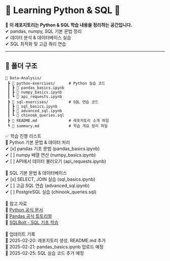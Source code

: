 # 📝 Learning Python & SQL 🚀

📌 **이 레포지토리는 Python & SQL 학습 내용을 정리하는 공간입니다.**  
✔ pandas, numpy, SQL 기본 문법 정리  
✔ 데이터 분석 & 데이터베이스 실습  
✔ SQL 최적화 및 고급 쿼리 연습  

---

## 📂 폴더 구조
```plaintext
📂 Data-Analysis/
 ┣ 📂 python-exercises/      # Python 실습 코드
 ┃ ┣ 📜 pandas_basics.ipynb
 ┃ ┣ 📜 numpy_basics.ipynb
 ┃ ┗ 📜 api_requests.ipynb
 ┣ 📂 sql-exercises/         # SQL 연습 코드
 ┃ ┣ 📜 sql_basics.ipynb
 ┃ ┣ 📜 advanced_sql.ipynb
 ┃ ┗ 📜 chinook_queries.sql
 ┣ 📜 README.md              # 레포지토리 소개 파일
 ┗ 📜 summary.md             # 학습 개요 정리 파일
```

✅ 학습 진행 리스트\
📌 Python 기본 문법 & 데이터 처리\
✔ [x] pandas 기초 문법 (pandas_basics.ipynb)\
✔ [ ] numpy 배열 연산 (numpy_basics.ipynb)\
✔ [ ] API에서 데이터 불러오기 (api_requests.ipynb)\
\
📌 SQL 기본 문법 & 데이터베이스\
✔ [x] SELECT, JOIN 실습 (sql_basics.ipynb)\
✔ [ ] 고급 SQL 연습 (advanced_sql.ipynb)\
✔ [ ] PostgreSQL 실습 (chinook_queries.sql)\
\
📌 참고 자료\
📖 [Python 공식 문서](https://docs.python.org/3/)\
📖 [Pandas 공식 튜토리얼](https://pandas.pydata.org/docs/#)\
📖 [SQLBolt - SQL 기초 학습](https://sqlbolt.com/)\
\
📌 업데이트 기록\
📌 2025-02-20: 레포지토리 생성, README.md 추가\
📌 2025-02-21: pandas_basics.ipynb 업로드 예정\
📌 2025-02-25: SQL 실습 코드 추가 예정
